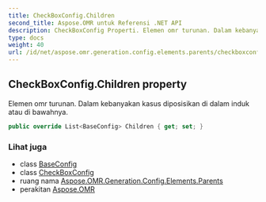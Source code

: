 ```yaml
---
title: CheckBoxConfig.Children
second_title: Aspose.OMR untuk Referensi .NET API
description: CheckBoxConfig Properti. Elemen omr turunan. Dalam kebanyakan kasus diposisikan di dalam induk atau di bawahnya.
type: docs
weight: 40
url: /id/net/aspose.omr.generation.config.elements.parents/checkboxconfig/children/
---
```

## CheckBoxConfig.Children property

Elemen omr turunan. Dalam kebanyakan kasus diposisikan di dalam induk atau di bawahnya.

```csharp
public override List<BaseConfig> Children { get; set; }
```

### Lihat juga

* class [BaseConfig](../../../aspose.omr.generation.config/baseconfig/)
* class [CheckBoxConfig](../)
* ruang nama [Aspose.OMR.Generation.Config.Elements.Parents](../../checkboxconfig/)
* perakitan [Aspose.OMR](../../../)


